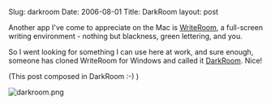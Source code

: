 Slug: darkroom
Date: 2006-08-01
Title: DarkRoom
layout: post

Another app I&#39;ve come to appreciate on the Mac is [WriteRoom](http://www.hogbaysoftware.com/product/writeroom), a full-screen writing environment - nothing but blackness, green lettering, and you.

So I went looking for something I can use here at work, and sure enough, someone has cloned WriteRoom for Windows and called it [DarkRoom](http://they.misled.us/dark-room). Nice!

(This post composed in DarkRoom :-) )

<img alt="darkroom.png" class="at-xid-6a010534988cd3970b0120a5b363ce970c" id="image2351" src="http://steveivy.typepad.com/.a/6a010534988cd3970b0120a5b363ce970c-pi" />
